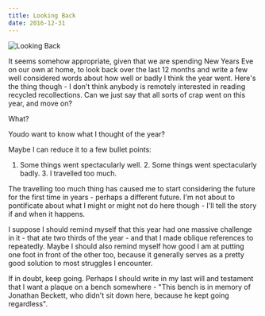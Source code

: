 ```yaml
---
title: Looking Back
date: 2016-12-31
---
```


![Looking Back](https://source.unsplash.com/0gkw_9fy0eQ/1600x900)

It seems somehow appropriate, given that we are spending New Years Eve on our own at home, to look back over the last 12 months and write a few well considered words about how well or badly I think the year went. Here's the thing though - I don't think anybody is remotely interested in reading recycled recollections. Can we just say that all sorts of crap went on this year, and move on?

What?

Youdo want to know what I thought of the year?

Maybe I can reduce it to a few bullet points:

 1. Some things went spectacularly well.            2. Some things went spectacularly badly.            3. I travelled too much.          

The travelling too much thing has caused me to start considering the future for the first time in years - perhaps a different future. I'm not about to pontificate about what I might or might not do here though - I'll tell the story if and when it happens.

I suppose I should remind myself that this year had one massive challenge in it - that ate two thirds of the year - and that I made oblique references to repeatedly. Maybe I should also remind myself how good I am at putting one foot in front of the other too, because it generally serves as a pretty good solution to most struggles I encounter.

If in doubt, keep going. Perhaps I should write in my last will and testament that I want a plaque on a bench somewhere - "This bench is in memory of Jonathan Beckett, who didn't sit down here, because he kept going regardless".